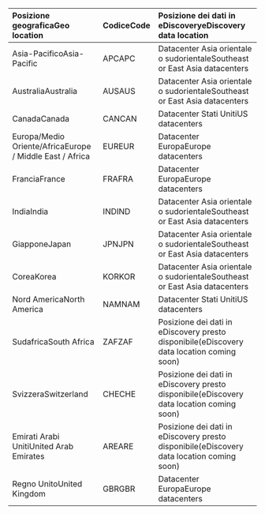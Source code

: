
|<span data-ttu-id="8a848-101">**Posizione geografica**</span><span class="sxs-lookup"><span data-stu-id="8a848-101">**Geo location**</span></span>             |<span data-ttu-id="8a848-102">**Codice**</span><span class="sxs-lookup"><span data-stu-id="8a848-102">**Code**</span></span>|<span data-ttu-id="8a848-103">**Posizione dei dati in eDiscovery**</span><span class="sxs-lookup"><span data-stu-id="8a848-103">**eDiscovery data location**</span></span>      |
|:----------------------------|:-------|:---------------------------------|
|<span data-ttu-id="8a848-104">Asia-Pacifico</span><span class="sxs-lookup"><span data-stu-id="8a848-104">Asia-Pacific</span></span>                 |<span data-ttu-id="8a848-105">APC</span><span class="sxs-lookup"><span data-stu-id="8a848-105">APC</span></span>     |<span data-ttu-id="8a848-106">Datacenter Asia orientale o sudorientale</span><span class="sxs-lookup"><span data-stu-id="8a848-106">Southeast or East Asia datacenters</span></span>|
|<span data-ttu-id="8a848-107">Australia</span><span class="sxs-lookup"><span data-stu-id="8a848-107">Australia</span></span>                    |<span data-ttu-id="8a848-108">AUS</span><span class="sxs-lookup"><span data-stu-id="8a848-108">AUS</span></span>     |<span data-ttu-id="8a848-109">Datacenter Asia orientale o sudorientale</span><span class="sxs-lookup"><span data-stu-id="8a848-109">Southeast or East Asia datacenters</span></span>|
|<span data-ttu-id="8a848-110">Canada</span><span class="sxs-lookup"><span data-stu-id="8a848-110">Canada</span></span>                       |<span data-ttu-id="8a848-111">CAN</span><span class="sxs-lookup"><span data-stu-id="8a848-111">CAN</span></span>     |<span data-ttu-id="8a848-112">Datacenter Stati Uniti</span><span class="sxs-lookup"><span data-stu-id="8a848-112">US datacenters</span></span>                    |
|<span data-ttu-id="8a848-113">Europa/Medio Oriente/Africa</span><span class="sxs-lookup"><span data-stu-id="8a848-113">Europe / Middle East / Africa</span></span>|<span data-ttu-id="8a848-114">EUR</span><span class="sxs-lookup"><span data-stu-id="8a848-114">EUR</span></span>     |<span data-ttu-id="8a848-115">Datacenter Europa</span><span class="sxs-lookup"><span data-stu-id="8a848-115">Europe datacenters</span></span>                |
|<span data-ttu-id="8a848-116">Francia</span><span class="sxs-lookup"><span data-stu-id="8a848-116">France</span></span>                       |<span data-ttu-id="8a848-117">FRA</span><span class="sxs-lookup"><span data-stu-id="8a848-117">FRA</span></span>     |<span data-ttu-id="8a848-118">Datacenter Europa</span><span class="sxs-lookup"><span data-stu-id="8a848-118">Europe datacenters</span></span>                |
|<span data-ttu-id="8a848-119">India</span><span class="sxs-lookup"><span data-stu-id="8a848-119">India</span></span>                        |<span data-ttu-id="8a848-120">IND</span><span class="sxs-lookup"><span data-stu-id="8a848-120">IND</span></span>     |<span data-ttu-id="8a848-121">Datacenter Asia orientale o sudorientale</span><span class="sxs-lookup"><span data-stu-id="8a848-121">Southeast or East Asia datacenters</span></span>|
|<span data-ttu-id="8a848-122">Giappone</span><span class="sxs-lookup"><span data-stu-id="8a848-122">Japan</span></span>                        |<span data-ttu-id="8a848-123">JPN</span><span class="sxs-lookup"><span data-stu-id="8a848-123">JPN</span></span>     |<span data-ttu-id="8a848-124">Datacenter Asia orientale o sudorientale</span><span class="sxs-lookup"><span data-stu-id="8a848-124">Southeast or East Asia datacenters</span></span>|
|<span data-ttu-id="8a848-125">Corea</span><span class="sxs-lookup"><span data-stu-id="8a848-125">Korea</span></span>                        |<span data-ttu-id="8a848-126">KOR</span><span class="sxs-lookup"><span data-stu-id="8a848-126">KOR</span></span>     |<span data-ttu-id="8a848-127">Datacenter Asia orientale o sudorientale</span><span class="sxs-lookup"><span data-stu-id="8a848-127">Southeast or East Asia datacenters</span></span>|
|<span data-ttu-id="8a848-128">Nord America</span><span class="sxs-lookup"><span data-stu-id="8a848-128">North America</span></span>                |<span data-ttu-id="8a848-129">NAM</span><span class="sxs-lookup"><span data-stu-id="8a848-129">NAM</span></span>     |<span data-ttu-id="8a848-130">Datacenter Stati Uniti</span><span class="sxs-lookup"><span data-stu-id="8a848-130">US datacenters</span></span>                    |
|<span data-ttu-id="8a848-131">Sudafrica</span><span class="sxs-lookup"><span data-stu-id="8a848-131">South Africa</span></span>                 |<span data-ttu-id="8a848-132">ZAF</span><span class="sxs-lookup"><span data-stu-id="8a848-132">ZAF</span></span>     |<span data-ttu-id="8a848-133">Posizione dei dati in eDiscovery presto disponibile</span><span class="sxs-lookup"><span data-stu-id="8a848-133">(eDiscovery data location coming soon)</span></span>|
|<span data-ttu-id="8a848-134">Svizzera</span><span class="sxs-lookup"><span data-stu-id="8a848-134">Switzerland</span></span>                  |<span data-ttu-id="8a848-135">CHE</span><span class="sxs-lookup"><span data-stu-id="8a848-135">CHE</span></span>     |<span data-ttu-id="8a848-136">Posizione dei dati in eDiscovery presto disponibile</span><span class="sxs-lookup"><span data-stu-id="8a848-136">(eDiscovery data location coming soon)</span></span>|
|<span data-ttu-id="8a848-137">Emirati Arabi Uniti</span><span class="sxs-lookup"><span data-stu-id="8a848-137">United Arab Emirates</span></span>         |<span data-ttu-id="8a848-138">ARE</span><span class="sxs-lookup"><span data-stu-id="8a848-138">ARE</span></span>     |<span data-ttu-id="8a848-139">Posizione dei dati in eDiscovery presto disponibile</span><span class="sxs-lookup"><span data-stu-id="8a848-139">(eDiscovery data location coming soon)</span></span>|
|<span data-ttu-id="8a848-140">Regno Unito</span><span class="sxs-lookup"><span data-stu-id="8a848-140">United Kingdom</span></span>               |<span data-ttu-id="8a848-141">GBR</span><span class="sxs-lookup"><span data-stu-id="8a848-141">GBR</span></span>     |<span data-ttu-id="8a848-142">Datacenter Europa</span><span class="sxs-lookup"><span data-stu-id="8a848-142">Europe datacenters</span></span>                |
